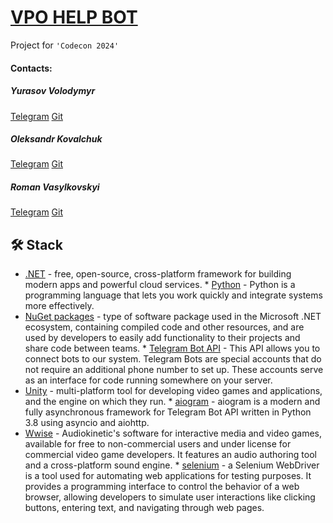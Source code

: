# [VPO HELP BOT](https://t.me/help_vpo_bot)
Project for `'Codecon 2024'`
#### Contacts:
##### Yurasov Volodymyr
[Telegram](https://t.me/yurasov_volodymyr)
[Git](https://github.com/MusicLovingWolf)
##### Oleksandr Kovalchuk
[Telegram](https://t.me/justsashakovalchuk)
[Git](https://github.com/JustKovalchuk)
##### Roman Vasylkovskyi
[Telegram](https://t.me/test_nano) 
[Git](https://github.com/RomanVasylkovskyi)
## 🛠️ Stack
* [.NET](https://dotnet.microsoft.com/) - free, open-source, cross-platform framework for building modern apps and powerful cloud services.	* [Python](https://www.python.org) - Python is a programming language that lets you work quickly and integrate systems more effectively.
* [NuGet packages](https://learn.microsoft.com/uk-ua/nuget/) - type of software package used in the Microsoft .NET ecosystem, containing compiled code and other resources, and are used by developers to easily add functionality to their projects and share code between teams.	* [Telegram Bot API](https://core.telegram.org) - This API allows you to connect bots to our system. Telegram Bots are special accounts that do not require an additional phone number to set up. These accounts serve as an interface for code running somewhere on your server.
* [Unity](https://unity.com/) - multi-platform tool for developing video games and applications, and the engine on which they run.	* [aiogram](https://docs.aiogram.dev/en/latest/#) - aiogram is a modern and fully asynchronous framework for Telegram Bot API written in Python 3.8 using asyncio and aiohttp.
* [Wwise](https://www.audiokinetic.com/en/products/wwise) - Audiokinetic's software for interactive media and video games, available for free to non-commercial users and under license for commercial video game developers. It features an audio authoring tool and a cross-platform sound engine.	* [selenium](https://www.selenium.dev/documentation/webdriver/) - a Selenium WebDriver is a tool used for automating web applications for testing purposes. It provides a programming interface to control the behavior of a web browser, allowing developers to simulate user interactions like clicking buttons, entering text, and navigating through web pages. 
